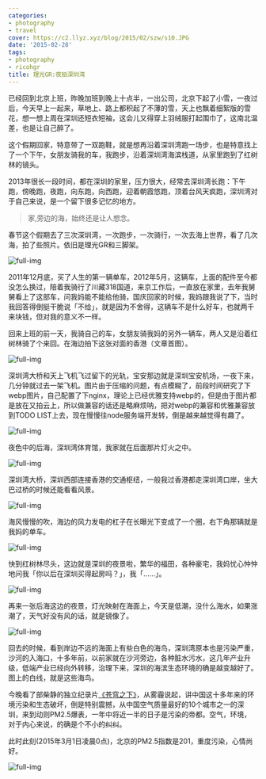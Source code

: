 ```yaml
---
categories:
- photography
- travel
cover: https://c2.llyz.xyz/blog/2015/02/szw/s10.JPG
date: '2015-02-28'
tags:
- photography
- ricohgr
title: 理光GR:夜拍深圳湾
---
```


已经回到北京上班，昨晚加班到晚上十点半，一出公司，北京下起了小雪，一夜过后，今天早上一起来，草地上、路上都积起了不薄的雪，天上也飘着细絮版的雪花，想一想上周在深圳还短衣短袖，这会儿又得穿上羽绒服打起围巾了，这南北温差，也是让自己醉了。

这个假期回家，特意带了一双跑鞋，就是想再沿着深圳湾跑一场步，也是特意找上了一个下午，女朋友骑我的车，我跑步，沿着深圳湾海滨栈道，从家里跑到了红树林的镜头。

2013年很长一段时间，都在深圳的家里，压力很大，经常去深圳湾长跑：下午跑，傍晚跑，夜跑，向东跑，向西跑，迎着朝霞悠跑，顶着台风天疯跑，深圳湾对于自己来说，是一个留下很多记忆的地方。

> 家,旁边的海，始终还是让人想念。

春节这个假期去了三次深圳湾，一次跑步，一次骑行，一次去海上世界，看了几次海，拍了些照片。依旧是理光GR和三脚架。

![full-img](https://c2.llyz.xyz/blog/2015/02/szw/s10.JPG)

2011年12月底，买了人生的第一辆单车，2012年5月，这辆车，上面的配件至今都没怎么换过，陪着我骑行了川藏318国道，来京工作后，一直放在家里，去年我舅舅看上了这部车，问我妈能不能给他骑，国庆回家的时候，我妈跟我说了下，当时我回答得倒挺干脆说「不给」，就是因为不舍得，这辆车不是什么好车，也就两千来块钱，但对我的意义不一样。

回来上班的前一天，我骑自己的车，女朋友骑我妈的另外一辆车，两人又是沿着红树林骑了个来回。在海边拍下这张对面的香港（文章首图）。

![full-img](https://c2.llyz.xyz/blog/2015/02/szw/s4.JPG)

深圳湾大桥和天上飞机飞过留下的光轨，宝安那边就是深圳宝安机场，一夜下来，几分钟就过去一架飞机。图片由于压缩的问题，有点模糊了，前段时间研究了下webp图片，自己配置了下nginx，理论上已经优雅支持webp的，但是由于图片都是放在又拍云上，所以做兼容的话还是略麻烦呐，把对webp的兼容和优雅兼容放到TODO LIST上去，现在慢慢往node服务端开发转，倒是越来越觉得有趣了。

![full-img](https://c2.llyz.xyz/blog/2015/02/szw/s6.JPG)

夜色中的后海，深圳湾体育馆，我家就在后面那片灯火之中。

![full-img](https://c2.llyz.xyz/blog/2015/02/szw/s1.JPG)

深圳湾大桥，深圳西部连接香港的交通枢纽，一般我过香港都走深圳湾口岸，坐大巴过桥的时候还能看看风景。

![full-img](https://c2.llyz.xyz/blog/2015/02/szw/s5.JPG)

海风慢慢的吹，海边的风力发电的杠子在长曝光下变成了一个圈，右下角那辆就是我妈的单车。

![full-img](https://c2.llyz.xyz/blog/2015/02/szw/s2.JPG)

快到红树林尽头，这边就是深圳的夜景啦，繁华的福田，各种豪宅，我妈忧心忡忡地问我「你以后在深圳买得起房吗？」，我「……」。

![full-img](https://c2.llyz.xyz/blog/2015/02/szw/s7.JPG)

再来一张后海这边的夜景，灯光映射在海面上，今天是低潮，没什么海水，如果涨潮了，天气好没有风的话，就是镜像了。

![full-img](https://c2.llyz.xyz/blog/2015/02/szw/s9.JPG)

回去的时候，看到岸边不远的海面上有些白色的海鸟，深圳湾原本也是污染严重，沙河的入海口，十多年前，以前家就在沙河旁边，各种脏水污水，这几年产业升级，低端产业已经向外转移，治理下来，深圳的海滨生态环境的确是越变越好了。图上的白线，就是这些海鸟。

今晚看了部柴静的独立纪录片[《苍穹之下》](https://weibo.com/3169959511/C6mqEzMiT)，从雾霾说起，讲中国这十多年来的环境污染和生态破坏，倒是特别震撼，从中国空气质量最好的10个城市之一的深圳，来到动则PM2.5爆表，一年中将近一半的日子是污染的帝都。空气，环境，对于内心来说，的确是个不小的纠纠。

此时此刻(2015年3月1日凌晨0点)，北京的PM2.5指数是201，重度污染，心情尚好。

![full-img](https://c2.llyz.xyz/blog/2015/02/szw/chaijing.jpg)
